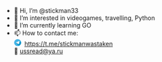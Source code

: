 - 👋 Hi, I’m @stickman33
- 👀 I’m interested in videogames, travelling, Python
- 🌱 I’m currently learning GO
- 📫 How to contact me:  
     <img src="telegram.png" alt="drawing" width="16"/> &nbsp;https://t.me/stickmanwastaken <br>
     📧 ussread@ya.ru

<!---
stickman33/stickman33 is a ✨ special ✨ repository because its `README.md` (this file) appears on your GitHub profile.
You can click the Preview link to take a look at your changes.
--->
